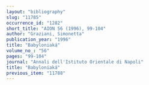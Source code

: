 ```yaml
---
layout: "bibliography"
slug: "11785"
occurrence_id: "1282"
short_title: "AION 56 (1996), 99-104"
author: "Graziani, Simonetta"
publication_year: "1996"
title: "Babyloniaká"
volume_no_: "56"
pages: "99-104"
journal: "Annali dell'Istituto Orientale di Napoli"
title: "Babyloniaká"
previous_item: "11788"
---
```

